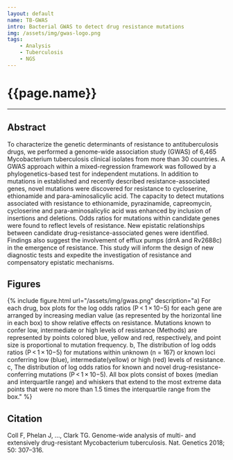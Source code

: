 ```yaml
---
layout: default
name: TB-GWAS
intro: Bacterial GWAS to detect drug resistance mutations
img: /assets/img/gwas-logo.png
tags:
    - Analysis
    - Tuberculosis
    - NGS
---
```


# {{page.name}}
---

## Abstract
To characterize the genetic determinants of resistance to antituberculosis drugs, we performed a genome-wide association study (GWAS) of 6,465 Mycobacterium tuberculosis clinical isolates from more than 30 countries. A GWAS approach within a mixed-regression framework was followed by a phylogenetics-based test for independent mutations. In addition to mutations in established and recently described resistance-associated genes, novel mutations were discovered for resistance to cycloserine, ethionamide and para-aminosalicylic acid. The capacity to detect mutations associated with resistance to ethionamide, pyrazinamide, capreomycin, cycloserine and para-aminosalicylic acid was enhanced by inclusion of insertions and deletions. Odds ratios for mutations within candidate genes were found to reflect levels of resistance. New epistatic relationships between candidate drug-resistance-associated genes were identified. Findings also suggest the involvement of efflux pumps (drrA and Rv2688c) in the emergence of resistance. This study will inform the design of new diagnostic tests and expedite the investigation of resistance and compensatory epistatic mechanisms.

## Figures
{% include figure.html url="/assets/img/gwas.png" description="a) For each drug, box plots for the log odds ratios (P < 1 × 10−5) for each gene are arranged by increasing median value (as represented by the horizontal line in each box) to show relative effects on resistance. Mutations known to confer low, intermediate or high levels of resistance (Methods) are represented by points colored blue, yellow and red, respectively, and point size is proportional to mutation frequency. b, The distribution of log odds ratios (P < 1 × 10−5) for mutations within unknown (n = 167) or known loci conferring low (blue), intermediate(yellow) or high (red) levels of resistance. c, The distribution of log odds ratios for known and novel drug-resistance-conferring mutations (P < 1 × 10−5). All box plots consist of boxes (median and interquartile range) and whiskers that extend to the most extreme data points that were no more than 1.5 times the interquartile range from the box." %}

## Citation
Coll F, Phelan J, ..., Clark TG. Genome-wide analysis of multi- and extensively drug-resistant Mycobacterium tuberculosis. Nat. Genetics 2018; 50: 307–316.
